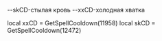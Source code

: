 --skCD-стылая кровь
--xxCD-холодная хватка


local xxCD = GetSpellCooldown(11958)
local skCD = GetSpellCooldown(12472)
